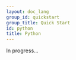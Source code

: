 ```yaml
---
layout: doc_lang
group_id: quickstart
group_title: Quick Start
id: python
title: Python
---
```

In progress...
